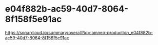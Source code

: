 # e04f882b-ac59-40d7-8064-8f158f5e91ac
https://sonarcloud.io/summary/overall?id=iamneo-production_e04f882b-ac59-40d7-8064-8f158f5e91ac
